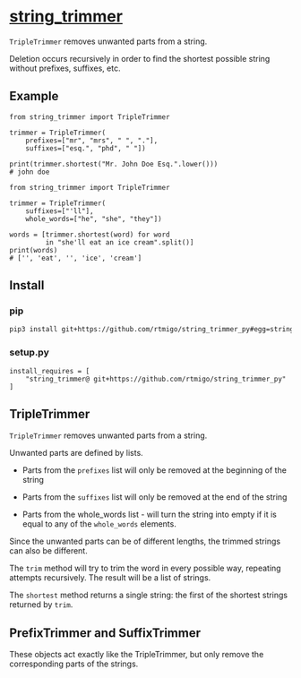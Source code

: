 # [string_trimmer](https://github.com/rtmigo/string_trimmer_py)

`TripleTrimmer` removes unwanted parts from a string.

Deletion occurs recursively in order to find the shortest possible string
without prefixes, suffixes, etc.

## Example

```python3
from string_trimmer import TripleTrimmer

trimmer = TripleTrimmer(
    prefixes=["mr", "mrs", " ", "."],
    suffixes=["esq.", "phd", " "])

print(trimmer.shortest("Mr. John Doe Esq.".lower()))
# john doe
```

```python3
from string_trimmer import TripleTrimmer

trimmer = TripleTrimmer(
    suffixes=["'ll"],
    whole_words=["he", "she", "they"])

words = [trimmer.shortest(word) for word 
         in "she'll eat an ice cream".split()]
print(words)
# ['', 'eat', '', 'ice', 'cream']
```


## Install

### pip

```bash
pip3 install git+https://github.com/rtmigo/string_trimmer_py#egg=string_trimmer
```

### setup.py

```python3
install_requires = [
    "string_trimmer@ git+https://github.com/rtmigo/string_trimmer_py"
]
```

## TripleTrimmer

`TripleTrimmer` removes unwanted parts from a string.

Unwanted parts are defined by lists.

* Parts from the `prefixes` list will only be removed at the beginning of the
  string

* Parts from the `suffixes` list will only be removed at the end of the string

* Parts from the whole_words list - will turn the string into empty if it is
  equal to any of the `whole_words` elements.

Since the unwanted parts can be of different lengths, the trimmed strings can
also be different.

The `trim` method will try to trim the word in every possible way, repeating
attempts recursively. The result will be a list of strings.

The `shortest` method returns a single string: the first of the shortest strings
returned by `trim`.

## PrefixTrimmer and SuffixTrimmer

These objects act exactly like the TripleTrimmer, but only remove the
corresponding parts of the strings.